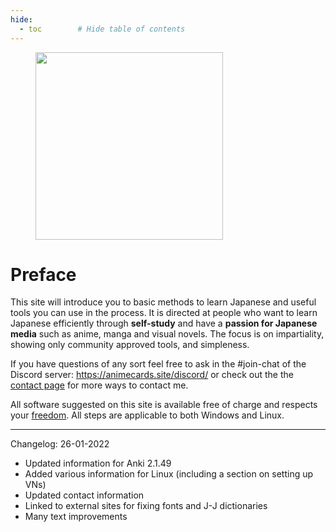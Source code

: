 ```yaml
---
hide:
  - toc        # Hide table of contents
---
```

<figure>
  <img src="/images/text_youkoso.png" width="300"/>
</figure>

# Preface
This site will introduce you to basic methods to learn Japanese and useful tools you can use in the process. 
It is directed at people who want to learn Japanese efficiently through **self-study** and have a **passion for Japanese media** such as anime, manga and visual novels. 
The focus is on impartiality, showing only community approved tools, and simpleness. 

If you have questions of any sort feel free to ask in the #join-chat of the Discord server: <https://animecards.site/discord/> or check out the the [contact page](support.md) for more ways to contact me.

All software suggested on this site is available free of charge and respects your [freedom](https://www.gnu.org/philosophy/free-sw.en.html). All steps are applicable to both Windows and Linux.

--- 

Changelog: 26-01-2022

- Updated information for Anki 2.1.49
- Added various information for Linux (including a section on setting up VNs)
- Updated contact information 
- Linked to external sites for fixing fonts and J-J dictionaries
- Many text improvements